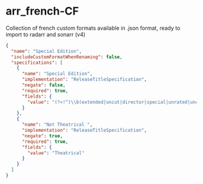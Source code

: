 # arr_french-CF
Collection of french custom formats available in .json format, ready to import to radarr and sonarr (v4)


```json
{
  "name": "Special Edition",
  "includeCustomFormatWhenRenaming": false,
  "specifications": [
    {
      "name": "Special Edition",
      "implementation": "ReleaseTitleSpecification",
      "negate": false,
      "required": true,
      "fields": {
        "value": "(?<!^)\\b(extended|uncut|director|special|unrated|uncensored|cut|version|edition)(\\b|\\d)"
      }
    },
    {
      "name": "Not Theatrical ",
      "implementation": "ReleaseTitleSpecification",
      "negate": true,
      "required": true,
      "fields": {
        "value": "Theatrical"
      }
    }
  ]
}
```
